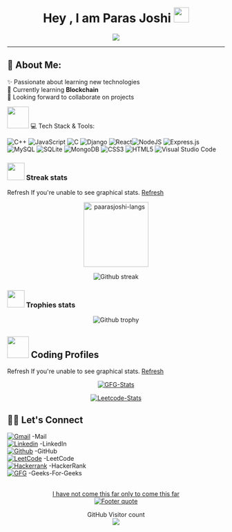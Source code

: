 <h1 align="center">Hey , I am Paras Joshi <img src="https://media.giphy.com/media/hvRJCLFzcasrR4ia7z/giphy.gif" width="35"></h1>
<p align="center">
  <a href="https://github.com/DenverCoder1/readme-typing-svg"><img src="https://readme-typing-svg.herokuapp.com?lines=Engineer♾️;Learner⚛️;Always%20Eager%20to%20Create%20new%20things📛&center=true&width=600&height=80"></a>
</p>
<hr/>

## 💫 About Me:
✨ Passionate about learning new technologies<br>🌱 Currently learning <b>Blockchain</b> <br><!-- 🔭 Working on a <b>MERN STACK based website Project</b><br> -->👯 Looking forward to collaborate on projects<br>

<img src="https://media2.giphy.com/media/QssGEmpkyEOhBCb7e1/giphy.gif?cid=ecf05e47a0n3gi1bfqntqmob8g9aid1oyj2wr3ds3mg700bl&rid=giphy.gif" width="50px" height="50px"> 💻 Tech Stack & Tools:
<!-- ![Python](https://img.shields.io/badge/python-3670A0?style=for-the-badge&logo=python&logoColor=ffdd54) -->
<!--![Java](https://img.shields.io/badge/java-%23ED8B00.svg?style=for-the-badge&logo=java&logoColor=white)--> 
![C++](https://img.shields.io/badge/C++-5C2D91?style=for-the-badge&logo=c++&logoColor=white) ![JavaScript](https://img.shields.io/badge/javascript-%23323330.svg?style=for-the-badge&logo=javascript&logoColor=%23F7DF1E) ![C](https://img.shields.io/badge/c-%2300599C.svg?style=for-the-badge&logo=c&logoColor=white) ![Django](https://img.shields.io/badge/django-%23092E20.svg?style=for-the-badge&logo=django&logoColor=white) ![React](https://img.shields.io/badge/react-%2320232a.svg?style=for-the-badge&logo=react&logoColor=%2361DAFB)![NodeJS](https://img.shields.io/badge/node.js-6DA55F?style=for-the-badge&logo=node.js&logoColor=white) ![Express.js](https://img.shields.io/badge/express.js-%23404d59.svg?style=for-the-badge&logo=express&logoColor=%2361DAFB) ![MySQL](https://img.shields.io/badge/mysql-%2300f.svg?style=for-the-badge&logo=mysql&logoColor=white) ![SQLite](https://img.shields.io/badge/sqlite-%2307405e.svg?style=for-the-badge&logo=sqlite&logoColor=white) ![MongoDB](https://img.shields.io/badge/MongoDB-%234ea94b.svg?style=for-the-badge&logo=mongodb&logoColor=white) ![CSS3](https://img.shields.io/badge/css3-%231572B6.svg?style=for-the-badge&logo=css3&logoColor=white) ![HTML5](https://img.shields.io/badge/html5-%23E34F26.svg?style=for-the-badge&logo=html5&logoColor=white)
 ![Visual Studio Code](https://img.shields.io/badge/Visual%20Studio%20Code-0078d7.svg?style=for-the-badge&logo=visual-studio-code&logoColor=white) 
<!-- ### <img src="https://media.giphy.com/media/swhRkVYLJDrCE/giphy.gif" width = "40> Language Stats
 <div align="center">

  <a>[![Top Langs](https://github-readme-stats.vercel.app/api/top-langs/?username=paarasjoshi)](https://github.com/paarasjoshi/github-readme-stats)</a>

</div> -->
### <img src="https://media4.giphy.com/media/QM3HY1v4Eym58qiY1i/giphy.gif?cid=790b7611e82baed6147e3d312c0cc603a3b114d27fae9bc0&rid=giphy.gif&ct=s" width="40"> Streak stats
Refresh If you're unable to see graphical stats. <a href="https://github.com/Paarasjoshi">Refresh</a>
<div align="center">
<img height="150em" src="https://github-readme-stats.vercel.app/api/top-langs/?username=paarasjoshi&layout=compact&show_icon=true&theme=algolia" alt="paarasjoshi-langs"/>
<!-- <img height="150em" src="https://github-readme-stats.vercel.app/api/?username=TangoBeee&layout=compact&show_icon=true&theme=algolia" alt="TangoBee-stats"/> -->
</div>
<div align="center">

  <a>![Github streak][github-streak]</a>

</div>

### <img src="https://media2.giphy.com/media/CCXzSZGI8TsIvYZjWo/200w.webp" width="40"> Trophies stats
<div align="center">

  <a>![Github trophy][github-trophy]</a>

</div>

## <img src="https://github.com/TheDudeThatCode/TheDudeThatCode/blob/master/Assets/Developer.gif" width="50" />  Coding Profiles  
Refresh If you're unable to see graphical stats.
<a href="https://github.com/Paarasjoshi">Refresh</a>
<div align="center">
    
  <a href="" target="_blank">[![GFG-Stats][gfg-stats-url]][gfg-url]</a>
  
  <a href="" target="_blank">[![Leetcode-Stats][leetcode-stats-url]][leetcode-url]</a>

</div>


## 🙋‍♂️ Let's Connect
[![Gmail][gmail-shield]][gmail-url] -Mail <br>
[![Linkedin][linkedin-shield]][linkedin-url] -LinkedIn<br>
[![Github][github-shield]][github-url] -GitHub<br>
[![LeetCode][leetcode-shield]][leetcode-url] -LeetCode<br>
[![Hackerrank][hackerrank-shield]][hackerrank-url] -HackerRank<br>
[![GFG][gfg-shield]][gfg-url] -Geeks-For-Geeks<br>
<br>

<div align="center">

  <a href="https://github.com/paarasjoshi"> </b> I have not come this far only to come this far </b><br> ![Footer quote][quote-url]</a>

</div>
<p align="center"> 
  GitHub Visitor count<br>
  <img src="https://profile-counter.glitch.me/paarasjoshi/count.svg" />
</p>


<!-- MARKDOWN LINKS & IMAGES -->
[visitors-badge]: https://visitor-badge.glitch.me/badge?page_id=paarasjoshi
[github-stars-shield]: https://img.shields.io/github/stars/paarasjoshi?style=social
[github-stats]:https://githubreadmestats.vercel.app/apiusername=paarasjoshi&theme=algolia&show_icons=true&include_all_commits=false&count_private=true&cache_seconds=7200
[leetcode-stats-url]: https://leetcard.jacoblin.cool/parasjoshi24?theme=dark&font=Roboto&ext=heatmap
[gfg-stats-url]: https://geeks-for-geeks-stats-api-napiyo.vercel.app/?userName=parasjoshi2402
[leetcode-url]: https://leetcode.com/parasjoshi24
[gfg-url]: https://auth.geeksforgeeks.org/user/parasjoshi2402
[github-followers-shield]: https://img.shields.io/github/followers/paarasjoshi?style=social
[github-language]: https://github-readme-stats.vercel.app/api/top-langs/?username=paarasjoshi&theme=algolia
[github-streak]: https://streak-stats.demolab.com?user=paarasjoshi&theme=algolia
[github-trophy]: https://github-profile-trophy.vercel.app/?username=paarasjoshi&theme=algolia
[leetcode-problems-badge]: https://badges.peiyuan.ch/leetcode/parasjoshi24/solved?color=orange&logo=leetcode
[gfg-rank-shield]: https://img.shields.io/badge/Institute%20Rank-150-green?labelColor=white&logo=geeksforgeeks&style=flat
[leetcode-url]: https://leetcode.com/parasjoshi24
[gfg-url]:  https://auth.geeksforgeeks.org/user/parasjoshi2402
[hackerrank-shield]: https://img.shields.io/badge/-Paras%20Joshi-black?style=flat&logo=hackerrank
[hackerrank-url]:https://www.hackerrank.com/p_joshi2402
[ssrn-shield]: https://img.shields.io/badge/-SSRN-informational?style=flat&logo=ssrn&logoColor=darkblue&color=white
[ssrn-paper-url]: https://papers.ssrn.com/sol3/papers.cfm?abstract_id=3867738
[ieee-shield]: https://img.shields.io/badge/IEEE-informational?style=flat&logo=ieee
[ieee-paper-url]: https://ieeexplore.ieee.org/document/9807998
[quote-url]: https://quotes-github-readme.vercel.app/api?type=horizontal&theme=radical
[gmail-shield]: https://img.shields.io/badge/-Paras%20Joshi-grey?style=flat&logo=gmail
[gmail-url]: mailto:p.joshi2402@gmail.com
[linkedin-shield]: https://img.shields.io/badge/-Paras%20Joshi-blue?style=flat&logo=linkedin&logoColor=white
[linkedin-url]: https://www.linkedin.com/in/parasjoshi24
[github-shield]: https://img.shields.io/badge/-Paras%20Joshi-black?style=flat&logo=github
[linkedin-shield]: https://img.shields.io/badge/-Paras%20Joshi-blue?style=flat&logo=linkedin&logoColor=white
[github-shield]: https://img.shields.io/badge/-Paras%20Joshi-black?style=flat&logo=github
[quote-url]: https://quotes-github-readme.vercel.app/api?type=horizontal&theme=algolia
[leetcode-shield]: https://img.shields.io/badge/-Paras%20Joshi-grey?style=flat&logo=leetcode
[gfg-shield]: https://img.shields.io/badge/-Paras%20Joshi-darkgreen?style=flat&labelColor=white&logo=geeksforgeeks
[github-url]: https://github.com/paarasjoshi
